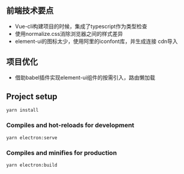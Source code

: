 ## 前端技术要点
* Vue-cli构建项目的时候，集成了typescript作为类型检查
* 使用normalize.css消除浏览器之间的样式差异
* element-ui的图标太少，使用阿里的iconfont库，并生成连接 cdn导入
## 项目优化
* 借助babel插件实现element-ui组件的按需引入，路由懒加载

## Project setup
```
yarn install
```
### Compiles and hot-reloads for development
```
yarn electron:serve
```
### Compiles and minifies for production
```
yarn electron:build
```
